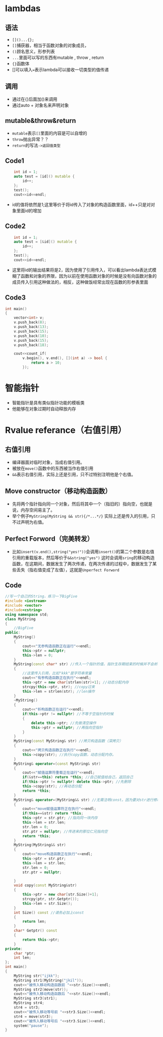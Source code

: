 # lambdas

## 语法

- ``[]()...{}; ``
- ``[]``捕获器，相当于函数对象的对象成员，
- ``()``顾名思义，形参列表
- ``...``里面可以写的东西有mutable , throw , return
- ``{}``函数体
- []可以填入``=``表示lambda可以接收一切类型的值传递

## 调用

- 通过在{}后面加()来调用
- 通过auto + 对象名来声明对象

## mutable&throw&return

- ``mutable``表示``[]``里面的内容是可以自增的
- ``throw``抛出异常？？
- ``return``的写法``->返回值类型``

## Code1

```c++
	int id = 1;
	auto test = [id]() mutable {
		id++;
	};
	test();
	cout<<id<<endl;
```

- id的值将依然是1;这里等价于将id传入了对象的构造函数里面，id++只是对对象里面id的增加

## Code2

```c++
	int id = 1;
	auto test = [&id]() mutable {
		id++;
	};
	test();
	cout<<id<<endl;
```

- 这里将id的输出结果将是2，因为使用了引用传入，可以看出lambda表达式模糊了函数和对象的界限，因为以前在使用函数对象的时候是没有向函数对象的成员传入引用这种做法的，相反，这种做饭经常出现在函数的形参表里面

## Code3

```c++
int main()
{
	vector<int> v;
	v.push_back(8);
	v.push_back(13);
	v.push_back(15);
	v.push_back(10);
	v.push_back(15);
	v.push_back(18);

	cout<<count_if(
		v.begin(), v.end(), [](int a) -> bool {
			return a > 10;
		});
```

# 智能指针

- 智能指针是具有类似指针功能的模板类
- 他能够在对象过期时自动释放内存

# Rvalue referance（右值引用）

## 右值引用

- 编译器面对临时对象，当成右值引用。
- 被放在``move()``函数中的东西被当作右值引用
- ``&&``表示右值引用，实际上还是引用，只不过特别注明他是个右值。

## Move constructor（移动构造函数）

- 先将两个指针指向同一个对象，然后将其中一个（指旧的）指向空，也就是说，内存空间易主了。
- 举个例子``MyString(MyString && str){/*...*/}`` 实际上还是传入的引用，只不过声明为右值。

## Perfect Forword（完美转发）

- 比如``insert(v.end(),string("yes!"))``会调用``insert()``的第二个参数是右值引用的重载版本，然后等价于``&&string("yes")`` 这时会调用``sring``的移动构造函数，在这期间，数据发生了两次传递，在两次传递的过程中，数据发生了某些丢失（指右值变成了左值），这就是``Unperfect Forword``

## Code

```c++
//写一个自己的String，练习一下BigFive
#include <iostream>
#include <vector>
#include<cstring>
using namespace std;
class MyString
{
    //BigFive
public:
    MyString()
    {
        cout<<"无参构造函数正在运行"<<endl;
        this->ptr = nullptr;
        this->len = 0;
    }
    MyString(const char* str) //传入一个指针的值，指针生存期结束的时候并不会析构。
    {
        //这里传入引用，比如"kkk"是字符串常量
        cout<<"有参构造函数正在执行"<<endl;
        this->ptr = new char[strlen(str)+1]; //动态分配内存
        strcpy(this->ptr, str); //copy过来
        this->len = strlen(str); //len操作
    }
    ~MyString()
    {
        cout<<"析构函数正在运行"<<endl;
        if(this->ptr != nullptr) //不等于空指针的时候
        {
            delete this->ptr; //先做清空操作
            this->ptr = nullptr; //再指向空指针
        }
    }
    MyString(const MyString& str) //拷贝构造函数（深拷贝）
    {
        cout<<"拷贝构造函数正在执行"<<endl;
        this->copy(str); //执行copy函数，动态分配内存。
    }
    MyString& operator=(const MyString& str)
    {
        cout<<"赋值运算符重载正在运行"<<endl;
        if(&str==this) return *this; //自己赋值给自己，返回自己
        if(this->ptr != nullptr) delete this->ptr; //先删除
        this->copy(str); //再动态分配
        return *this;
    }
    MyString& operator=(MyString&& str) //无需注明const。因为要对str进行修改。
    {
        cout<<"move赋值运算符正在执行"<<endl;
        if(this==&str) return *this;
        this->ptr = str.ptr; //指向同一块内存
        this->len = str.len;
        str.len = 0;
        str.ptr = nullptr; //传进来的那位仁兄指向空
        return *this;
    }
    MyString(MyString&& str)
    {
        cout<<"move构造函数正在执行"<<endl;
        this->ptr = str.ptr;
        this->len = str.len;
        str.len = 0;
        str.ptr = nullptr;

    }
    void copy(const MyString&str)
    {
        this->ptr = new char[str.Size()+1];
        strcpy(ptr, str.Getptr());
        this->len = str.Size();
    }
    int Size() const //请务必加上const
    {
        return len;
    }
    char* Getptr() const
    {
        return this->ptr;
    }
private:
    char *ptr;
    int len;
};
int main()
{
    MyString str("ijkk");
    MyString str1(MyString("jkil"));
    cout<<"被传入移动构造函数前 "<<str.Size()<<endl;
    MyString str2(move(str));
    cout<<"被传入移动构造函数后 "<<str.Size()<<endl;
    MyString str3(str1);
    MyString str4;
    str4 = str3;
    cout<<"被传入移动等号前 "<<str3.Size()<<endl;
    str4 = move(str3);
    cout<<"被传入移动等号后 "<<str3.Size()<<endl;
    system("pause");
}
```

